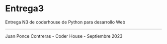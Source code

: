 # Entrega3
Entrega N3 de coderhouse de Python para desarrollo Web
***
Juan Ponce Contreras - Coder House - Septiembre 2023
